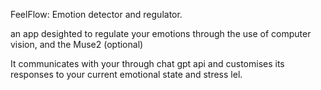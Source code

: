 FeelFlow: 
Emotion detector and regulator.

an app desighted to regulate your emotions through the use of computer vision, and the Muse2 (optional)

It communicates with your through chat gpt api and customises its responses to your current emotional state and stress lel.
